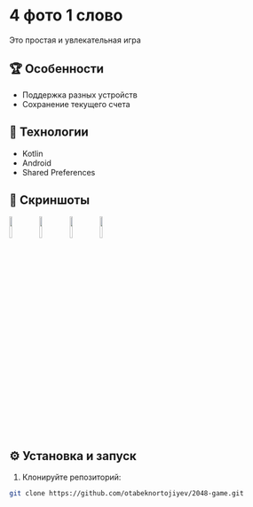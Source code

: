 # 4 фото 1 слово

Это простая и увлекательная игра 

## 🏆 Особенности

- Поддержка разных устройств
- Сохранение текущего счета

## 🚀 Технологии

- Kotlin
- Android
- Shared Preferences

## 📸 Скриншоты

<p float="left">
  <img src="https://drive.google.com/uc?export=view&id=1jCFXUtBYnRU0K_FNJ4UDB3e2mpIYSZPm" width="10%" />
  <img src="https://drive.google.com/uc?export=view&id=12ZJmlEj_vKtKRcINkhZOgOcde73mhaus" width="10%" />
  <img src="https://drive.google.com/uc?export=view&id=1fs2a35bxWsnjP2SWiSIlvvPDAYKVLmvF" width="10%" />
  <img src="https://drive.google.com/uc?export=view&id=1cPVykHUZSpe4NkFaMPFiwPuzTJuXPsog" width="10%" />
</p>

## ⚙️ Установка и запуск

1. Клонируйте репозиторий:

```bash
git clone https://github.com/otabeknortojiyev/2048-game.git
